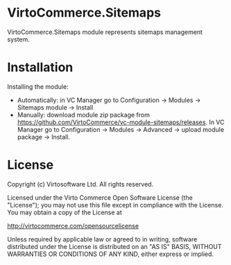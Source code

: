 # VirtoCommerce.Sitemaps
VirtoCommerce.Sitemaps module represents sitemaps management system.

# Installation
Installing the module:
* Automatically: in VC Manager go to Configuration -> Modules -> Sitemaps module -> Install
* Manually: download module zip package from https://github.com/VirtoCommerce/vc-module-sitemaps/releases. In VC Manager go to Configuration -> Modules -> Advanced -> upload module package -> Install.

# License
Copyright (c) Virtosoftware Ltd.  All rights reserved.

Licensed under the Virto Commerce Open Software License (the "License"); you
may not use this file except in compliance with the License. You may
obtain a copy of the License at

http://virtocommerce.com/opensourcelicense

Unless required by applicable law or agreed to in writing, software
distributed under the License is distributed on an "AS IS" BASIS,
WITHOUT WARRANTIES OR CONDITIONS OF ANY KIND, either express or
implied.
